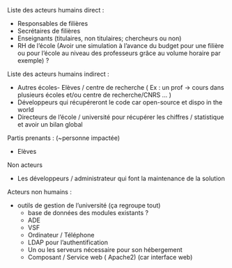 Liste des acteurs humains direct :
- Responsables de filières 
- Secrétaires de filières
- Enseignants (titulaires, non titulaires; chercheurs ou non)
- RH de l’école (Avoir une simulation à l’avance du budget pour une filière ou pour l’école au niveau des professeurs grâce au volume horaire par exemple) ?

Liste des acteurs humains indirect :
- Autres écoles- Elèves / centre de recherche ( Ex : un prof -> cours dans plusieurs écoles et/ou centre de recherche/CNRS … )
- Développeurs qui récupéreront le code car open-source et dispo in the world
- Directeurs de l’école / université pour récupérer les chiffres / statistique et avoir un bilan global 

Partis prenants : (~personne impactée)
- Elèves

Non acteurs
- Les développeurs / administrateur qui font la maintenance de la solution 

Acteurs non humains :
- outils de gestion de l’université (ça regroupe tout)
  - base de données des modules existants ?
  - ADE
  - VSF
  - Ordinateur / Téléphone
  - LDAP pour l’authentification
  - Un ou les serveurs nécessaire pour son hébergement 
  - Composant / Service web ( Apache2)  (car interface web)
